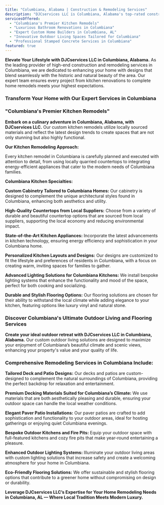 ```yaml
---
title: "Columbiana, Alabama | Construction & Remodeling Services"
description: "DJCservices LLC is Columbiana, Alabama's top-rated construction and remodeling expert, specializing in personalized kitchen designs, luxurious bathroom makeovers, and innovative outdoor living solutions. Embrace the local charm and upgrade your lifestyle with our bespoke remodeling services that transform every home into a beacon of comfort and elegance."
servicesOffered:
  - "Columbiana's Premier Kitchen Remodels"
  - "Luxurious Bathroom Renovations in Columbiana"
  - "Expert Custom Home Builders in Columbiana, AL"
  - "Innovative Outdoor Living Spaces Tailored for Columbiana"
  - "Professional Stamped Concrete Services in Columbiana"
featured: true
---
```


**Elevate Your Lifestyle with DJCservices LLC in Columbiana, Alabama.** As the leading provider of high-end construction and remodeling services in Columbiana, we are dedicated to enhancing your home with designs that blend seamlessly with the historic and natural beauty of the area. Our expert team ensures every project from kitchen renovations to complete home remodels meets your highest expectations.

### Transform Your Home with Our Expert Services in Columbiana

### "Columbiana's Premier Kitchen Remodels"

**Embark on a culinary adventure in Columbiana, Alabama, with DJCservices LLC.** Our custom kitchen remodels utilize locally sourced materials and reflect the latest design trends to create spaces that are not only stunning but also highly functional.

**Our Kitchen Remodeling Approach:**

Every kitchen remodel in Columbiana is carefully planned and executed with attention to detail, from using locally quarried countertops to integrating energy-efficient appliances that cater to the modern needs of Columbiana families.

**Columbiana Kitchen Specialties:**

**Custom Cabinetry Tailored to Columbiana Homes:** Our cabinetry is designed to complement the unique architectural styles found in Columbiana, enhancing both aesthetics and utility.

**High-Quality Countertops from Local Suppliers:** Choose from a variety of durable and beautiful countertop options that are sourced from local suppliers, supporting the local economy and reducing environmental impact.

**State-of-the-Art Kitchen Appliances:** Incorporate the latest advancements in kitchen technology, ensuring energy efficiency and sophistication in your Columbiana home.

**Personalized Kitchen Layouts and Designs:** Our designs are customized to fit the lifestyle and preferences of residents in Columbiana, with a focus on creating warm, inviting spaces for families to gather.

**Advanced Lighting Solutions for Columbiana Kitchens:** We install bespoke lighting systems that enhance the functionality and mood of the space, perfect for both cooking and socializing.

**Durable and Stylish Flooring Options:** Our flooring solutions are chosen for their ability to withstand the local climate while adding elegance to your kitchen, featuring options like luxury vinyl and natural stone.

### Discover Columbiana's Ultimate Outdoor Living and Flooring Services

**Create your ideal outdoor retreat with DJCservices LLC in Columbiana, Alabama.** Our custom outdoor living solutions are designed to maximize your enjoyment of Columbiana’s beautiful climate and scenic views, enhancing your property's value and your quality of life.

### Comprehensive Remodeling Services in Columbiana Include:

**Tailored Deck and Patio Designs:** Our decks and patios are custom-designed to complement the natural surroundings of Columbiana, providing the perfect backdrop for relaxation and entertainment.

**Premium Decking Materials Suited for Columbiana’s Climate:** We use materials that are both aesthetically pleasing and durable, ensuring your outdoor space can handle the local weather conditions.

**Elegant Paver Patio Installations:** Our paver patios are crafted to add sophistication and functionality to your outdoor areas, ideal for hosting gatherings or enjoying quiet Columbiana evenings.

**Bespoke Outdoor Kitchens and Fire Pits:** Equip your outdoor space with full-featured kitchens and cozy fire pits that make year-round entertaining a pleasure.

**Enhanced Outdoor Lighting Systems:** Illuminate your outdoor living areas with custom lighting solutions that increase safety and create a welcoming atmosphere for your home in Columbiana.

**Eco-Friendly Flooring Solutions:** We offer sustainable and stylish flooring options that contribute to a greener home without compromising on design or durability.

**Leverage DJCservices LLC’s Expertise for Your Home Remodeling Needs in Columbiana, AL — Where Local Tradition Meets Modern Luxury.**

